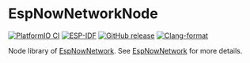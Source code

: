 # EspNowNetworkNode
[![PlatformIO CI](https://github.com/Johboh/EspNowNetworkNode/actions/workflows/platformio.yaml/badge.svg)](https://registry.platformio.org/libraries/johboh/EspNowNetworkNode)
[![ESP-IDF](https://github.com/Johboh/EspNowNetworkNode/actions/workflows/espidf.yaml/badge.svg)](https://github.com/Johboh/EspNowNetworkNode/actions/workflows/espidf.yaml)
[![GitHub release](https://img.shields.io/github/release/Johboh/EspNowNetworkNode.svg)](https://github.com/Johboh/EspNowNetworkNode/releases)
[![Clang-format](https://github.com/Johboh/EspNowNetworkNode/actions/workflows/clang-format.yaml/badge.svg)](https://github.com/Johboh/EspNowNetworkNode)

Node library of [EspNowNetwork](https://github.com/Johboh/EspNowNetwork). See [EspNowNetwork](https://github.com/Johboh/EspNowNetwork) for more details.
